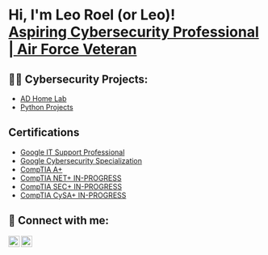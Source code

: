 <h1>Hi, I'm Leo Roel (or Leo)! <br/><a href="https://github.com/NotCepheii"> <a href="https://www.linkedin.com/in/leo-roel-manalansan/">Aspiring Cybersecurity Professional | Air Force Veteran</a>

<h2>👨‍💻 Cybersecurity Projects:</h2>

  - [AD Home Lab](https://github.com/NotCepheii/LABURL)
  - [Python Projects](https://github.com/NotCepheii/LABURL)
    
<h2> Certifications</h2>

  - [Google IT Support Professional](https://www.coursera.org/account/accomplishments/professional-cert/G4UWDN8KK7S7)
  - [Google Cybersecurity Specialization](https://www.coursera.org/account/accomplishments/specialization/FDCZC29NDT7Q)
  - [CompTIA A+](https://www.credly.com/badges/776f80d7-916a-44cd-adc2-f28c8ff0e05a/public_url)
  - [CompTIA NET+ IN-PROGRESS](https://www.coursera.org)
  - [CompTIA SEC+ IN-PROGRESS](https://www.coursera.org)
  - [CompTIA CySA+ IN-PROGRESS](https://www.coursera.org)


<h2> 🤳 Connect with me:</h2>


[<img align="left" alt="LeoRoelManalansan | LinkedIn" width="22px" src="https://cdn.jsdelivr.net/npm/simple-icons@v3/icons/linkedin.svg" />][linkedin]
[<img align="left" alt="LeoRoelManalansan | TryHackMe" width="22px" src="https://tryhackme.com/img/favicon.png" />][tryhackme]

[tryhackme]: https://tryhackme.com/p/NotCephei
[linkedin]: https://www.linkedin.com/in/leo-roel-manalansan/



